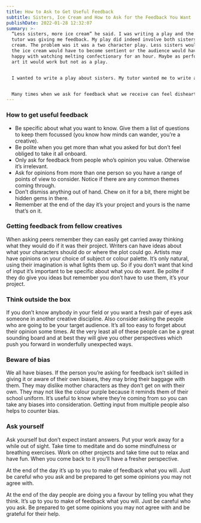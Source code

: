```yaml
---
title: How to Ask to Get Useful Feedback
subtitle: Sisters, Ice Cream and How to Ask for the Feedback You Want
publishDate: 2022-01-28 12:32:07
summary: >-
  “Less sisters, more ice cream” he said. I was writing a play and the course
  tutor was giving me feedback. My play did indeed involve both sisters and ice
  cream. The problem was it was a two character play. Less sisters would mean
  the ice cream would have to become sentient or the audience would have to be
  happy with watching melting confectionary for an hour. Maybe as performance
  art it would work but not as a play.


  I wanted to write a play about sisters. My tutor wanted me to write a play featuring dessert. And that’s okay.


  Many times when we ask for feedback what we receive can feel disheartening, baffling or irrelevant. It’s not the fault of the person giving it to you, they’re telling you what they think. I learned it’s on me to get the feedback that’s going to be useful for me. This is how I approach it..
---
```

### How to get useful feedback

* Be specific about what you want to know. Give them a list of questions to keep them focussed (you know how minds can wander, you’re a creative).
* Be polite when you get more than what you asked for but don’t feel obliged to take it all onboard.
* Only ask for feedback from people who’s opinion you value. Otherwise it’s irrelevant.
* Ask for opinions from more than one person so you have a range of points of view to consider. Notice if there are any common themes coming through.
* Don’t dismiss anything out of hand. Chew on it for a bit, there might be hidden gems in there.
* Remember at the end of the day it’s your project and yours is the name that’s on it.

### Getting feedback from fellow creatives

When asking peers remember they can easily get carried away thinking what they would do if it was their project. Writers can have ideas about what your characters should do or where the plot could go. Artists may have opinions on your choice of subject or colour palette.  It’s only natural, using their imagination is what lights them up. So if you don’t want that kind of input it’s important to be specific about what you do want. Be polite if they do give you ideas but remember you don’t have to use them, it’s your project.

### Think outside the box

If you don’t know anybody in your field or you want a fresh pair of eyes ask someone in another creative discipline. Also consider asking the people who are going to be your target audience. It’s all too easy to forget about their opinion some times. At the very least all of these people can be a great sounding board and at best they will give you other perspectives which push you forward in wonderfully unexpected ways.

### Beware of bias

We all have biases. If the person you’re asking for feedback isn’t skilled in giving it or aware of their own biases, they may bring their baggage with them. They may dislike mother characters as they don’t get on with their own. They may not like the colour purple because it reminds them of their school uniform. It’s useful to know where they’re coming from so you can take any biases into consideration. Getting input from multiple people also helps to counter bias.

### Ask yourself

Ask yourself but don’t expect instant answers. Put your work away for a while out of sight. Take time to meditate and do some mindfulness or breathing exercises. Work on other projects and take time out to relax and have fun. When you come back to it you’ll have a fresher perspective.

At the end of the day it’s up to you to make of feedback what you will. Just be careful who you ask and be prepared to get some opinions you may not agree with. 

At the end of the day people are doing you a favour by telling you what they think. It’s up to you to make of feedback what you will. Just be careful who you ask. Be prepared to get some opinions you may not agree with and be grateful for their help.